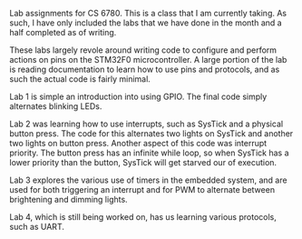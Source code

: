 Lab assignments for CS 6780. This is a class that I am currently taking. As such, I have only included the labs that we have done in the month and a half completed as of writing.

These labs largely revole around writing code to configure and perform actions on pins on the STM32F0 microcontroller. A large portion of the lab is reading documentation to learn how to use pins and protocols, and as such the actual code is fairly minimal.

Lab 1 is simple an introduction into using GPIO. The final code simply alternates blinking LEDs.

Lab 2 was learning how to use interrupts, such as SysTick and a physical button press. The code for this alternates two lights on SysTick and another two lights on button press. Another aspect of this code was interrupt priority. The button press has an infinite while loop, so when SysTick has a lower priority than the button, SysTick will get starved our of execution.

Lab 3 explores the various use of timers in the embedded system, and are used for both triggering an interrupt and for PWM to alternate between brightening and dimming lights.

Lab 4, which is still being worked on, has us learning various protocols, such as UART.